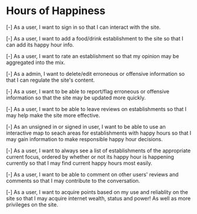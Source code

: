 # Hours of Happiness

[-] As a user, I want to sign in so that I can interact with the site.

[-] As a user, I want to add a food/drink establishment to the site so that I can add its happy hour info.

[-] As a user, I want to rate an establishment so that my opinion may be aggregated into the mix.

[-] As a admin, I want to delete/edit erroneous or offensive information so that I can regulate the site's content.

[-] As a user, I want to be able to report/flag erroneous or offensive information so that the site may be updated more quickly.

[-] As a user, I want to be able to leave reviews on establishments so that I may help make the site more effective.

[-] As an unsigned in or signed in user, I want to be able to use an interactive map to seach areas for establishments with happy hours so that I may gain information to make responsible happy hour decisions.

[-] As a user, I want to always see a list of establishments of the appropriate current focus, ordered by whether or not its happy hour is happening currently so that I may find current happy hours most easily.

[-] As a user, I want to be able to comment on other users' reviews and comments so that I may contribute to the conversation.

[-] As a user, I want to acquire points based on my use and reliablity on the site so that I may acquire internet wealth, status and power!  As well as more privileges on the site.
